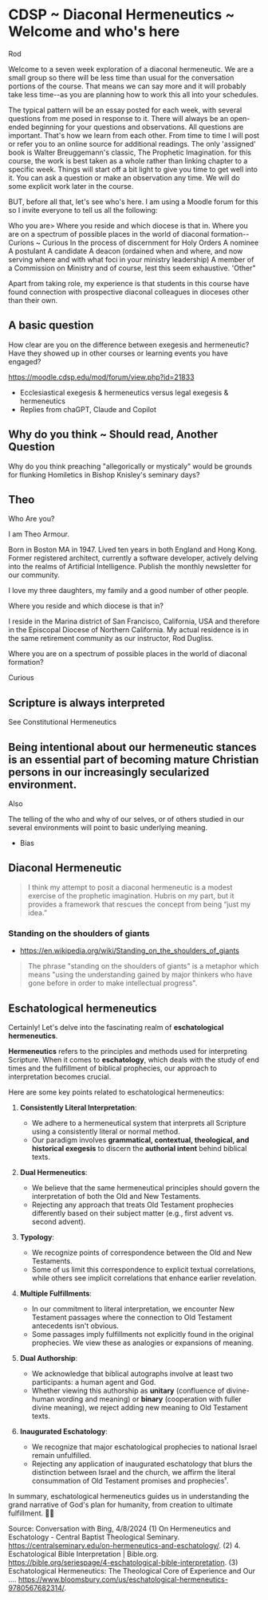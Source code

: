 # CDSP ~ Diaconal Hermeneutics ~ Welcome and who's here

Rod

Welcome to a seven week exploration of a diaconal hermeneutic. We are a small group so there will be less time than usual for the conversation portions of the course. That means we can say more and it will probably take less time--as you are planning how to work this all into your schedules.

The typical pattern will be an essay posted for each week, with several questions from me posed in response to it. There will always be an open-ended beginning for your questions and observations. All questions are important. That's how we learn from each other. From time to time I will post or refer you to an online source for additional readings. The only 'assigned' book is Walter Breuggemann's classic, The Prophetic Imagination. for this course, the work is best taken as a whole rather than linking  chapter to a specific week. Things will start off a bit light to give you time to get well into it. You can ask a question or make an observation any time. We will do some explicit work later in the course.

BUT, before all that, let's see who's here.
I am using a Moodle forum for this so I invite everyone to tell us all the following:

Who you are>
Where you reside and which diocese is that in.
Where you are on a spectrum of possible places in the world of diaconal formation--
Curions ~ Curious
In the process of discernment for Holy Orders
A nominee
A postulant
A candidate
A deacon (ordained when and where, and now serving where and with what foci in your ministry leadership)
A member of a Commission on Ministry
and of course, lest this seem exhaustive. 'Other"

Apart from taking role, my experience is that students in this course have found connection with prospective diaconal colleagues in dioceses other than their own.


## A basic question

How clear are you on the difference between exegesis and hermeneutic?  Have they showed up in other courses or learning events you have engaged?

https://moodle.cdsp.edu/mod/forum/view.php?id=21833

* Ecclesiastical exegesis & hermeneutics versus legal exegesis & hermeneutics
* Replies from chaGPT, Claude and Copilot


## Why do you think ~ Should read, Another Question

Why do you think preaching "allegorically or mysticaly" would be grounds for flunking Homiletics in Bishop Knisley's seminary days?


## Theo

Who Are you?

I am Theo Armour.

Born in Boston MA in 1947. Lived ten years in both England and Hong Kong. Former registered architect, currently a software developer, actively delving into the realms of Artificial Intelligence. Publish the monthly newsletter for our community.

I love my three daughters, my family and a good number of other people.

Where you reside and which diocese is that in?

I reside in the Marina district of San Francisco, California, USA and therefore in the Episcopal Diocese of Northern California. My actual residence is in the same retirement community as our instructor, Rod Dugliss.

Where you are on a spectrum of possible places in the world of diaconal formation?

Curious

## Scripture is always interpreted

See Constitutional Hermeneutics

## Being intentional about our hermeneutic stances is an essential part of becoming mature Christian persons in our increasingly secularized environment.

Also

The telling of the who and why of our selves, or of others studied in our several environments will point to basic underlying meaning.

* Bias

## Diaconal Hermeneutic

>I think my attempt to posit a diaconal hermeneutic is a modest exercise of the prophetic imagination.
>Hubris on my part, but it provides a framework that rescues the concept from being “just my idea.”

### Standing on the shoulders of giants

* https://en.wikipedia.org/wiki/Standing_on_the_shoulders_of_giants

>The phrase "standing on the shoulders of giants" is a metaphor which means "using the understanding gained by major thinkers who have gone before in order to make intellectual progress".


## Eschatological hermeneutics

Certainly! Let's delve into the fascinating realm of **eschatological hermeneutics**.

**Hermeneutics** refers to the principles and methods used for interpreting Scripture. When it comes to **eschatology**, which deals with the study of end times and the fulfillment of biblical prophecies, our approach to interpretation becomes crucial.

Here are some key points related to eschatological hermeneutics:

1. **Consistently Literal Interpretation**:
   * We adhere to a hermeneutical system that interprets all Scripture using a consistently literal or normal method.
   * Our paradigm involves **grammatical, contextual, theological, and historical exegesis** to discern the **authorial intent** behind biblical texts.

2. **Dual Hermeneutics**:
   * We believe that the same hermeneutical principles should govern the interpretation of both the Old and New Testaments.
   * Rejecting any approach that treats Old Testament prophecies differently based on their subject matter (e.g., first advent vs. second advent).

3. **Typology**:
   * We recognize points of correspondence between the Old and New Testaments.
   * Some of us limit this correspondence to explicit textual correlations, while others see implicit correlations that enhance earlier revelation.

4. **Multiple Fulfillments**:
   * In our commitment to literal interpretation, we encounter New Testament passages where the connection to Old Testament antecedents isn't obvious.
   * Some passages imply fulfillments not explicitly found in the original prophecies. We view these as analogies or expansions of meaning.

5. **Dual Authorship**:
   * We acknowledge that biblical autographs involve at least two participants: a human agent and God.
   * Whether viewing this authorship as **unitary** (confluence of divine-human wording and meaning) or **binary** (cooperation with fuller divine meaning), we reject adding new meaning to Old Testament texts.

6. **Inaugurated Eschatology**:
   * We recognize that major eschatological prophecies to national Israel remain unfulfilled.
   * Rejecting any application of inaugurated eschatology that blurs the distinction between Israel and the church, we affirm the literal consummation of Old Testament promises and prophecies¹.

In summary, eschatological hermeneutics guides us in understanding the grand narrative of God's plan for humanity, from creation to ultimate fulfillment. 🌟📜

Source: Conversation with Bing, 4/8/2024
(1) On Hermeneutics and Eschatology - Central Baptist Theological Seminary. https://centralseminary.edu/on-hermeneutics-and-eschatology/.
(2) 4. Eschatological Bible Interpretation | Bible.org. https://bible.org/seriespage/4-eschatological-bible-interpretation.
(3) Eschatological Hermeneutics: The Theological Core of Experience and Our .... https://www.bloomsbury.com/us/eschatological-hermeneutics-9780567682314/.



